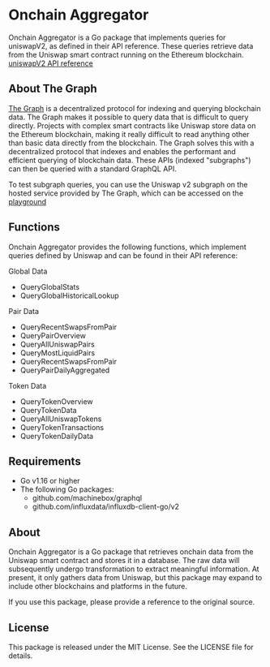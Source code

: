 # Onchain Aggregator

Onchain Aggregator is a Go package that implements queries for uniswapV2, as defined in their API reference. These queries retrieve data from the Uniswap smart contract running on the Ethereum blockchain.
[uniswapV2 API reference](https://docs.uniswap.org/contracts/v2/reference/API/queries)
## About The Graph

[The Graph](https://thegraph.com/docs/en/about/) is a decentralized protocol for indexing and querying blockchain data. The Graph makes it possible to query data that is difficult to query directly. Projects with complex smart contracts like Uniswap store data on the Ethereum blockchain, making it really difficult to read anything other than basic data directly from the blockchain.
The Graph solves this with a decentralized protocol that indexes and enables the performant and efficient querying of blockchain data. These APIs (indexed "subgraphs") can then be queried with a standard GraphQL API.

To test subgraph queries, you can use the Uniswap v2 subgraph on the hosted service provided by The Graph, which can be accessed on the [playground](https://thegraph.com/hosted-service/subgraph/uniswap/uniswap-v2)

## Functions

Onchain Aggregator provides the following functions, which implement queries defined by Uniswap and can be found in their API reference:

Global Data
- QueryGlobalStats
- QueryGlobalHistoricalLookup

Pair Data
- QueryRecentSwapsFromPair
- QueryPairOverview
- QueryAllUniswapPairs
- QueryMostLiquidPairs
- QueryRecentSwapsFromPair
- QueryPairDailyAggregated

Token Data
- QueryTokenOverview
- QueryTokenData
- QueryAllUniswapTokens
- QueryTokenTransactions
- QueryTokenDailyData



## Requirements
- Go v1.16 or higher
- The following Go packages:
  - github.com/machinebox/graphql
  - github.com/influxdata/influxdb-client-go/v2

## About

Onchain Aggregator is a Go package that retrieves onchain data from the Uniswap smart contract and stores it in a database. The raw data will subsequently undergo transformation to extract meaningful information. At present, it only gathers data from Uniswap, but this package may expand to include other blockchains and platforms in the future.

If you use this package, please provide a reference to the original source.

## License

This package is released under the MIT License. See the LICENSE file for details.